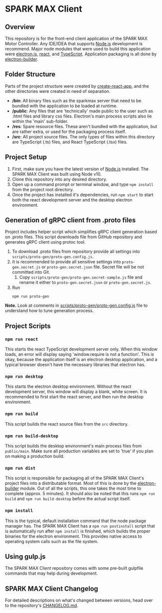 # SPARK MAX Client
## Overview
This repository is for the front-end client application of the SPARK MAX Motor Controller. Any IDE/IDEA that supports [Node.js](https://www.nodejs.org) development is recommend.
Major node modules that were used to build this application were [electron.js](https://electronjs.org), [react](https://reactjs.org/), and [TypeScript](https://www.typescriptlang.org/).
Application packaging is all done by [electron-builder](https://github.com/electron-userland/electron-builder).

## Folder Structure
Parts of the project structure were created by [create-react-app](https://github.com/facebook/create-react-app), and the other directories were created in need of separation.
* **/bin**: All binary files such as the sparkmax server that need to be bundled with the application to be loaded at runtime.
* **/public**: Any files that are 'technically' made public to the user such as .html files and library css files. Electron's main process scripts also lie within the 'main' sub-folder.
* **/res**: Spare resource files. These aren't bundled with the application, but are rather extra, or used for the packaging process itself.
* **/src**: All project source files. The only types of files within this directory are TypeScript (.ts) files, and React TypeScript (.tsx) files.

## Project Setup
1. First, make sure you have the latest version of [Node.js](https://www.nodejs.org) installed. The SPARK MAX Client was built using Node v10.
2. Clone this repository into any desired directory.
3. Open up a command prompt or terminal window, and type `npm install` from the project root directory.
4. Once the project has installed it's dependencies, run `npm start` to start both the react development server and the desktop electron environment.

## Generation of gRPC client from .proto files
Project includes helper script which simplifies gRPC client generation based on .proto files.
This script downloads file from GitHub repository and generates gRPC client using protoc tool.
 
1. To download .proto files from repository provide all settings into `scripts/proto-gen/proto-gen.config.js`.
2. It is recommended to provide all sensitive settings into `proto-gen.secret.js` or `proto-gen.secret.json` file. Secret file will be not committed into Git.
    1. Copy `scripts/proto-gen/proto-gen.secret-sample.js` file and rename it either to `proto-gen.secret.json` or `proto-gen.secret.js`.
3. Run
    ```
    npm run proto-gen
    ```

**Note.** Look at comments in [scripts/proto-gen/proto-gen.config.js](proto-gen.config.js) file to understand how to tune generation process.  

## Project Scripts
### `npm run react`
This starts the react TypeScript development server only. When this window loads, an error will display saying 'window.require is not a function'.
This is okay, because the application itself is an electron desktop application, and a typical browser doesn't have the necessary libraries that electron has.

### `npm run desktop`
This starts the electron desktop environment. Without the react development server, this window will display a blank, white screen.
It is recommended to first start the react server, and then run the desktop environment.

### `npm run build`
This script builds the react source files from the `src` directory.

### `npm run build-desktop`
This script builds the desktop environment's main process files from `public/main`.
Make sure all production variables are set to 'true' if you plan on making a production build.

### `npm run dist`
This script is responsible for packaging all of the SPARK MAX Client's project files into a distributable format.
Most of this is done by the [electron-builder](https://github.com/electron-userland/electron-builder) module. Out of all the scripts,
this one takes the most time to complete (approx. 5 minutes). It should also be noted that this runs `npm run build` and `npm run build-desktop` before the actual script itself.

### `npm install`
This is the typical, default installation command that the node package manager has. The SPARK MAX Client has a `npm run postinstall` script that is automatically
run after `npm install` is finished, which builds the proper binaries for the electron environment. This provides native access to operating system calls such as
the file system.

## Using gulp.js
The SPARK MAX Client repository comes with some pre-built gulpfile commands that may help during development.

### 

## SPARK MAX Client Changelog
For detailed descriptions on what's changed between versions, head over to the repository's [CHANGELOG.md](https://github.com/REVrobotics/SPARK-MAX-Client/blob/master/CHANGELOG.md).